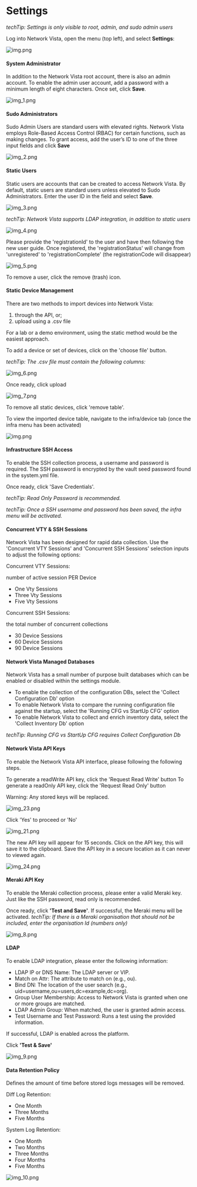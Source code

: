 # Settings

*techTip: Settings is only visible to root, admin, and sudo admin users*

Log into Network Vista, open the menu (top left), and select **Settings**:

![img.png](imgs/img.png)

#### System Administrator

In addition to the Network Vista root account, there is also an admin account. To enable the admin user account, 
add a password with a minimum length of eight characters. Once set, click **Save**.

![img_1.png](imgs/img_1.png)

#### Sudo Administrators

Sudo Admin Users are standard users with elevated rights. Network Vista employs Role-Based Access Control (RBAC) for certain functions, such as making changes. 
To grant access, add the user’s ID to one of the three input fields and click **Save**

![img_2.png](imgs/img_2.png)

#### Static Users

Static users are accounts that can be created to access Network Vista. By default, static users are standard users unless elevated to Sudo Administrators.
Enter the user ID in the field and select **Save**. 

![img_3.png](imgs/img_3.png)

<i>techTip: Network Vista supports LDAP integration, in addition to static users</i>

![img_4.png](imgs/img_4.png)

Please provide the 'registrationId' to the user and have then following the new user guide. Once registered, the 'registrationStatus' will change from 'unregistered' to 'registrationComplete' (the registrationCode will disappear) 

![img_5.png](imgs/img_5.png)

To remove a user, click the remove (trash) icon. 

#### Static Device Management

There are two methods to import devices into Network Vista: 

1) through the API, or;
2) upload using a .csv file

For a lab or a demo environment, using the static method would be the easiest approach.

To add a device or set of devices, click on the 'choose file' button. 

<i>techTip: The .csv file must contain the following columns:</i>

![img_6.png](imgs/img_6.png)

Once ready, click upload

![img_7.png](imgs/img_7.png)

To remove all static devices, click 'remove table'. 

To view the imported device table, navigate to the infra/device tab (once the infra menu has been activated)

![img.png](imgs/img_20.png)

#### Infrastructure SSH Access

To enable the SSH collection process, a username and password is required. The SSH password is encrypted by the vault seed password found in the system.yml file.  

Once ready, click 'Save Credentials'. 

<i>techTip: Read Only Password is recommended.</i>

<i>techTip: Once a SSH username and password has been saved, the infra menu will be activated.</i>

#### Concurrent VTY & SSH Sessions

Network Vista has been designed for rapid data collection. Use the 'Concurrent 
VTY Sessions' and 'Concurrent SSH Sessions' selection inputs to adjust the following options:

Concurrent VTY Sessions: 

number of active session PER Device

* One Vty Sessions
* Three Vty Sessions
* Five Vty Sessions

Concurrent SSH Sessions: 

the total number of concurrent collections

* 30 Device Sessions
* 60 Device Sessions
* 90 Device Sessions

#### Network Vista Managed Databases

Network Vista has a small number of purpose built databases which can be enabled or disabled within the settings module.

* To enable the collection of the configuration DBs, select the 'Collect Configuration Db' option
* To enable Network Vista to compare the running configuration file against the startup, select the 'Running CFG vs StartUp CFG' option
* To enable Network Vista to collect and enrich inventory data, select the 'Collect Inventory Db' option

<i>techTip: Running CFG vs StartUp CFG requires Collect Configuration Db</i>

#### Network Vista API Keys

To enable the Network Vista API interface, please following the following steps. 

To generate a readWrite API key, click the 'Request Read Write' button
To generate a readOnly API key, click the 'Request Read Only' button

Warning: Any stored keys will be replaced. 

![img_23.png](imgs/img_23.png)

Click 'Yes' to proceed or 'No'

![img_21.png](imgs/img_21.png)

The new API key will appear for 15 seconds. Click on the API key, this will save it to the clipboard. Save the API key in a 
secure location as it can never to viewed again.

![img_24.png](imgs/img_24.png)

#### Meraki API Key

To enable the Meraki collection process, please enter a valid Meraki key. Just like the SSH password, read only is recommended. 

Once ready, click **'Test and Save'**. If successful, the Meraki menu will be activated. 
<i>techTip: If there is a Meraki organisation that should not be included, enter the organisation Id (numbers only)</i>

![img_8.png](imgs/img_8.png)

#### LDAP

To enable LDAP integration, please enter the following information:

* LDAP IP or DNS Name: The LDAP server or VIP.
* Match on Attr: The attribute to match on (e.g., ou).
* Bind DN: The location of the user search (e.g., uid=username,ou=users,dc=example,dc=org).
* Group User Membership: Access to Network Vista is granted when one or more groups are matched.
* LDAP Admin Group: When matched, the user is granted admin access.
* Test Username and Test Password: Runs a test using the provided information. 


If successful, LDAP is enabled across the platform.

Click **'Test & Save'**

![img_9.png](imgs/img_9.png)

#### Data Retention Policy

Defines the amount of time before stored logs messages will be removed. 

Diff Log Retention: 

* One Month
* Three Months
* Five Months

System Log Retention:

* One Month
* Two Months
* Three Months
* Four Months
* Five Months

![img_10.png](imgs/img_10.png)






